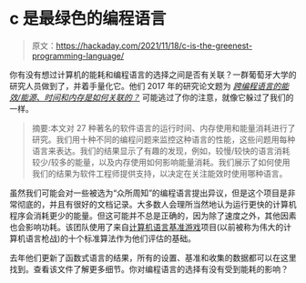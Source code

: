 # c 是最绿色的编程语言

> 原文：<https://hackaday.com/2021/11/18/c-is-the-greenest-programming-language/>

你有没有想过计算机的能耗和编程语言的选择之间是否有关联？一群葡萄牙大学的研究人员做到了，并着手量化它。他们 2017 年的研究论文题为 [*跨编程语言的能效/能源、时间和内存是如何关联的？*](https://greenlab.di.uminho.pt/wp-content/uploads/2017/10/sleFinal.pdf) 可能逃过了你的注意，就像它躲过了我们的一样。

> 摘要:本文对 27 种著名的软件语言的运行时间、内存使用和能量消耗进行了研究。我们用十种不同的编程问题来监控这种语言的性能，这些问题用每种语言来表达。我们的结果显示了有趣的发现，例如，较慢/较快的语言消耗较少/较多的能量，以及内存使用如何影响能量消耗。我们展示了如何使用我们的结果为软件工程师提供支持，以决定在关注能效时使用哪种语言。

虽然我们可能会对一些被选为“众所周知”的编程语言提出异议，但是这个项目是非常彻底的，并且有很好的文档记录。大多数人会理所当然地认为运行更快的计算机程序会消耗更少的能量。但这可能并不总是正确的，因为除了速度之外，其他因素也会影响功耗。该团队使用了来自[计算机语言基准游戏](https://en.wikipedia.org/wiki/The_Computer_Language_Benchmarks_Game)项目(以前被称为伟大的计算机语言枪战)的十个标准算法作为他们评估的基础。

去年他们更新了函数式语言的结果，所有的设置、基准和收集的数据都可以在这里找到。查看该文件了解更多细节。你对编程语言的选择有没有受到能耗的影响？
